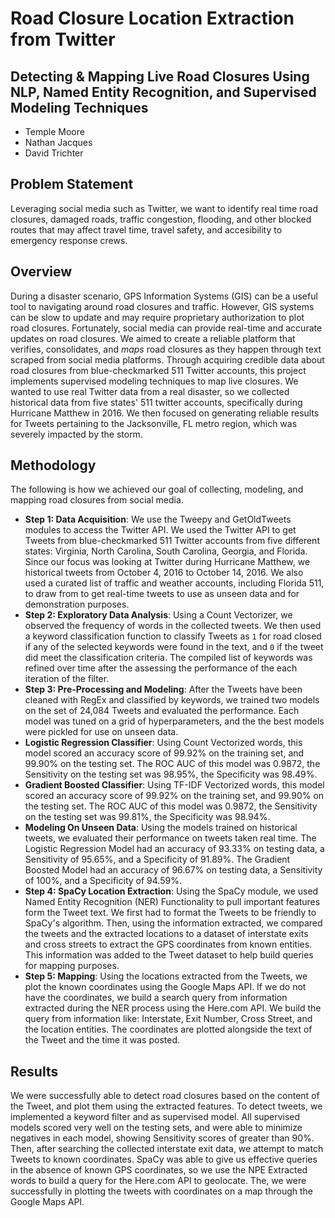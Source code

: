 # Road Closure Location Extraction from Twitter
## Detecting & Mapping Live Road Closures Using NLP, Named Entity Recognition, and Supervised Modeling Techniques

- Temple Moore
- Nathan Jacques
- David Trichter

## Problem Statement
Leveraging social media such as Twitter, we want to identify real time road closures, damaged roads, traffic congestion, flooding, and other blocked routes that may affect travel time, travel safety, and accesibility to emergency response crews.


## Overview
During a disaster scenario, GPS Information Systems (GIS) can be a useful tool to navigating around road closures and traffic. However, GIS systems can be slow to update and may require proprietary authorization to plot road closures. Fortunately, social media can provide real-time and accurate updates on road closures.  We aimed to create a reliable platform that verifies, consolidates, and _maps_ road closures as they happen through text scraped from social media platforms. Through acquiring credible data about road closures from blue-checkmarked 511 Twitter accounts, this project implements supervised modeling techniques to map live closures. We wanted to use real Twitter data from a real disaster, so we collected historical data from five states' 511 twitter accounts, specifically during Hurricane Matthew in 2016. We then focused on generating reliable results for Tweets pertaining to the Jacksonville, FL metro region, which was severely impacted by the storm.

## Methodology
The following is how we achieved our goal of collecting, modeling, and mapping road closures from social media.
- **Step 1: Data Acquisition**: We use the Tweepy and GetOldTweets modules to access the Twitter API. We used the Twitter API to get Tweets from blue-checkmarked 511 Twitter accounts from five different states: Virginia, North Carolina, South Carolina, Georgia, and Florida. Since our focus was looking at Twitter during Hurricane Matthew, we historical tweets from October 4, 2016 to October 14, 2016. We also used a curated list of traffic and weather accounts, including Florida 511, to draw from to get real-time tweets to use as unseen data and for demonstration purposes.
- **Step 2: Exploratory Data Analysis**: Using a Count Vectorizer, we observed the frequency of words in the collected tweets. We then used a keyword classification function to classify Tweets as `1` for road closed  if any of the selected keywords were found in the text, and `0` if the tweet did meet the classification criteria. The compiled list of keywords was refined over time after the assessing the performance of the each iteration of the filter.
- **Step 3: Pre-Processing and Modeling**: After the Tweets have been cleaned with RegEx and classified by keywords, we trained two models on the set of 24,084 Tweets and evaluated the performance. Each model was tuned on a grid of hyperparameters, and the the best models were pickled for use on unseen data.
 - **Logistic Regression Classifier**: Using Count Vectorized words, this model scored an accuracy score of 99.92% on the training set, and 99.90% on the testing set. The ROC AUC of this model was 0.9872, the Sensitivity on the testing set was 98.95%, the Specificity was 98.49%.
 - **Gradient Boosted Classifier**: Using TF-IDF Vectorized words, this model scored an accuracy score of 99.92% on the training set, and 99.90% on the testing set. The ROC AUC of this model was 0.9872, the Sensitivity on the testing set was 99.81%, the Specificity was 98.94%.
 - **Modeling On Unseen Data**: Using the models trained on historical tweets, we evaluated their performance on tweets taken real time. The Logistic Regression Model had an accuracy of 93.33% on testing data, a Sensitivity of 95.65%, and a Specificity of 91.89%. The Gradient Boosted Model had an accuracy of 96.67% on testing data, a Sensitivity of 100%, and a Specificity of 94.59%.
- **Step 4: SpaCy Location Extraction**: Using the SpaCy module, we used Named Entity Recognition (NER) Functionality to pull important features form the Tweet text. We first had to format the Tweets to be friendly to SpaCy's algorithm. Then, using the information extracted, we compared the tweets and the extracted locations to a dataset of interstate exits and cross streets to extract the GPS coordinates from known entities. This information was added to the Tweet dataset to help build queries for mapping purposes.
- **Step 5: Mapping**: Using the locations extracted from the Tweets, we plot the known coordinates using the Google Maps API. If we do not have the coordinates, we build a search query from information extracted during the NER process using the Here.com API. We build the query from information like: Interstate, Exit Number, Cross Street, and the location entities. The coordinates are plotted alongside the text of the Tweet and the time it was posted.

## Results
We were successfully able to detect road closures based on the content of the Tweet, and plot them using the extracted features.  To detect tweets, we implemented a keyword filter and as supervised model. All supervised models scored very well on the testing sets, and were able to minimize negatives in each model, showing Sensitivity scores of greater than 90%. Then, after searching the collected interstate exit data, we attempt to match Tweets to known coordinates. SpaCy was able to give us effective queries in the absence of known GPS coordinates, so we use the NPE Extracted words to build a query for the Here.com API to geolocate. The, we were successfully in plotting the tweets with coordinates on a map through the Google Maps API.
